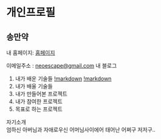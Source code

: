 개인프로필  
==============
송만약
-----------------------
내 홈페이지: [홈페이지][homepage]

[homepage]: http://4wesome.com "Go 내 홈페이지"

이메일주소 : <neoescape@gmail.com>
내 블로그<BR />


1. 내가 배운 기술들
[!markdown](http://img.shields.io/badge/language-swift-orange&logo=markdown&logoColor=red)
[!markdown](https://img.shields.io/badge/developer-markdown-red)
2. 내가 배울 기술들
3. 내가 만들어본 프로젝트
4. 내가 참여한 프로젝트
5. 목표로 하는 프로젝트

자기소개<BR />
엄하신 아버님과 자애로우신 어머님사이에어 태어난 어쩌구 저저구..